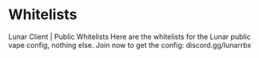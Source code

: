 # Whitelists
Lunar Client | Public Whitelists
Here are the whitelists for the Lunar public vape config, nothing else.
Join now to get the config: discord.gg/lunarrbx
